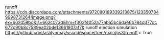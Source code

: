 runoff
https://cdn.discordapp.com/attachments/972080189339213875/1233507349998731264/image.png?ex=662d58bd&is=662c073d&hm=f363f4052a77aba5bc6dae6b784d377dc672c90b8c7589ea02bde13661807af7&
runoff election simulation
https://github.com/ashlynmay/vscodespace/tree/main/ps3/runoff
c
True